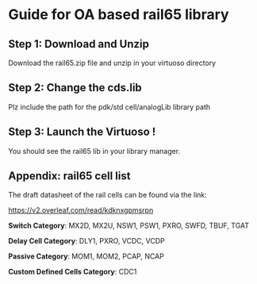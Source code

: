 # Guide for OA based rail65 library

## Step 1: Download and Unzip

Download the rail65.zip file and unzip in your virtuoso directory

## Step 2: Change the cds.lib 

Plz include the path for the pdk/std cell/analogLib library path

## Step 3: Launch the Virtuoso !

You should see the rail65 lib in your library manager.

## Appendix: rail65 cell list 

The draft datasheet of the rail cells can be found via the link:

https://v2.overleaf.com/read/kdknxgpmsrpn


**Switch Category**: MX2D, MX2U, NSW1, PSW1, PXRO, SWFD, TBUF, TGAT

**Delay Cell Category**: DLY1, PXRO, VCDC, VCDP

**Passive Category**: MOM1, MOM2, PCAP, NCAP

**Custom Defined Cells Category**: CDC1


